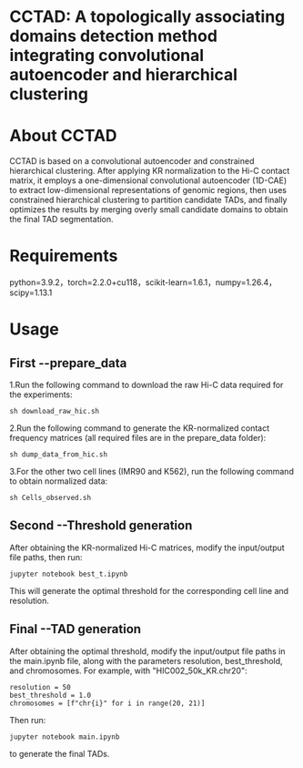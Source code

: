 # CCTAD: A topologically associating domains detection method integrating convolutional autoencoder and hierarchical clustering
# About CCTAD
CCTAD is based on a convolutional autoencoder and constrained hierarchical clustering. After applying KR normalization to the Hi-C contact matrix, it employs a one-dimensional convolutional autoencoder (1D-CAE) to extract low-dimensional representations of genomic regions, then uses constrained hierarchical clustering to partition candidate TADs, and finally optimizes the results by merging overly small candidate domains to obtain the final TAD segmentation.
# Requirements
python=3.9.2，torch=2.2.0+cu118，scikit-learn=1.6.1，numpy=1.26.4，scipy=1.13.1
# Usage
## First --prepare_data
1.Run the following command to download the raw Hi-C data required for the experiments:
```
sh download_raw_hic.sh
```
2.Run the following command to generate the KR-normalized contact frequency matrices (all required files are in the prepare_data folder):
```
sh dump_data_from_hic.sh
```
3.For the other two cell lines (IMR90 and K562), run the following command to obtain normalized data:
```
sh Cells_observed.sh
```
## Second --Threshold generation
After obtaining the KR-normalized Hi-C matrices, modify the input/output file paths, then run:
```
jupyter notebook best_t.ipynb
```
This will generate the optimal threshold for the corresponding cell line and resolution.
## Final --TAD generation
After obtaining the optimal threshold, modify the input/output file paths in the main.ipynb file, along with the parameters resolution, best_threshold, and chromosomes.
For example, with "HIC002_50k_KR.chr20":
```
resolution = 50
best_threshold = 1.0
chromosomes = [f"chr{i}" for i in range(20, 21)]
```
Then run:
```
jupyter notebook main.ipynb
```
to generate the final TADs.
